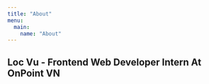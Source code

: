 ```yaml
---
title: "About"
menu:
  main:
    name: "About"
---
```


## Loc Vu - Frontend Web Developer Intern At OnPoint VN

